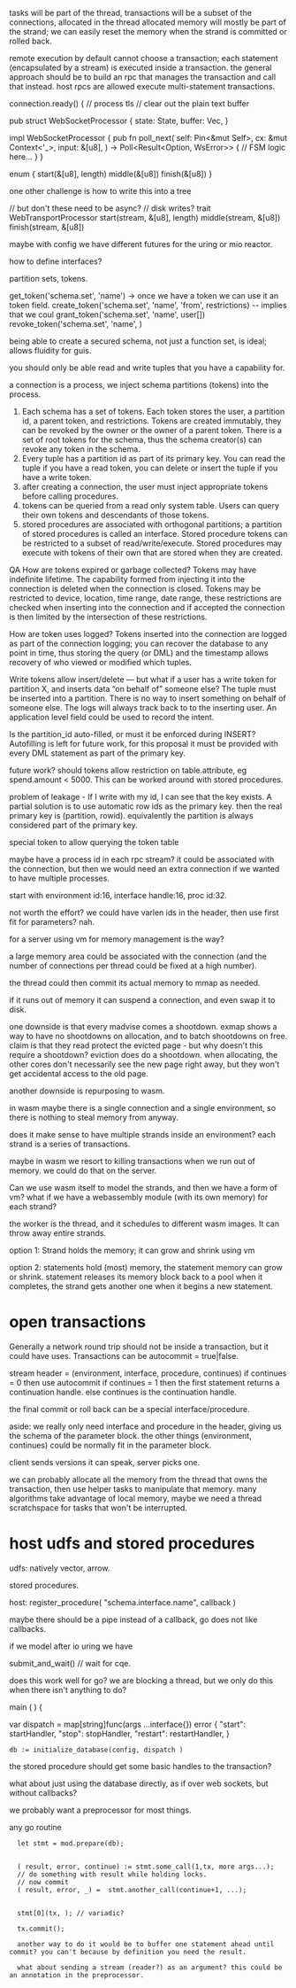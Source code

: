 tasks will be part of the thread,
transactions will be a subset of the connections, allocated in the thread
allocated memory will mostly be part of the strand; we can easily reset the memory when the strand is committed or rolled back.

remote execution by default cannot choose a transaction; each statement (encapsulated by a stream) is executed inside a transaction. the general approach should be to build an rpc that manages the transaction and call that instead. host rpcs are allowed execute multi-statement transactions.

connection.ready() {
     // process tls
     // clear out the plain text buffer


pub struct WebSocketProcessor {
    state: State,
    buffer: Vec<u8>,
}

impl WebSocketProcessor {
    pub fn poll_next(
        self: Pin<&mut Self>,
        cx: &mut Context<'_>,
        input: &[u8],
    ) -> Poll<Result<Option<Message>, WsError>> {
        // FSM logic here...
    }
}

enum {
    start(&[u8], length)
    middle(&[u8])
    finish(&[u8])
}

one other challenge is how to write this into a tree

// but don't these need to be async?
// disk writes?
trait WebTransportProcessor
  start(stream, &[u8], length)
  middle(stream, &[u8])
  finish(stream, &[u8])


maybe with config we have different futures for the uring or mio reactor.


how to define interfaces?

partition sets, tokens.


get_token('schema.set', 'name') -> once we have a token we can use it an token field.
create_token('schema.set', 'name', 'from', restrictions)
-- implies that we coul
grant_token('schema.set', 'name', user[]) 
revoke_token('schema.set', 'name', )

being able to create a secured schema, not just a function set, is ideal; allows fluidity for guis.

you should only be able read and write tuples that you have a capability for. 


a connection is a process, we inject schema partitions (tokens) into the process.

1. Each schema has a set of tokens. Each token stores the user, a partition id, a parent token, and restrictions. Tokens are created immutably, they can be revoked by the owner or the owner of a parent token. There is a set of root tokens for the schema, thus the schema creator(s) can revoke any token in the schema. 
2. Every tuple has a partition id as part of its primary key. You can read the tuple if you have a read token, you can delete or insert the tuple if you have a write token. 
3. after creating a connection, the user must inject appropriate tokens before calling procedures. 
4. tokens can be queried from a read only system table. Users can query their own tokens and descendants of those tokens. 
5. stored procedures are associated with orthogonal partitions; a partition of stored procedures is called an interface. Stored procedure tokens can be restricted to a subset of read/write/execute. Stored procedures may execute with tokens of their own that are stored when they are created.
   

QA
How are tokens expired or garbage collected? 
Tokens may have indefinite lifetime. The capability formed from injecting it into the connection is deleted when the connection is closed. Tokens may be restricted to device, location, time range, date range, these restrictions are checked when inserting into the connection and if accepted the connection is then limited by the intersection of these restrictions.

How are token uses logged?
Tokens inserted into the connection are logged as part of the connection logging; you can recover the database to any point in time, thus storing the query (or DML) and the timestamp allows recovery of who viewed or modified which tuples.


Write tokens allow insert/delete — but what if a user has a write token for partition X, and inserts data “on behalf of” someone else?
The tuple must be inserted into a partition. There is no way to insert something on behalf of someone else. The logs will always track back to to the inserting user. An application level field could be used to record the intent.

Is the partition_id auto-filled, or must it be enforced during INSERT?
Autofilling is left for future work, for this proposal it must be provided with every DML statement as part of the primary key.


future work?
should tokens allow restriction on table.attribute, eg spend.amount < 5000. This can be worked around with stored procedures.


problem of leakage - If I write with my id, I can see that the key exists. A partial solution is to use automatic row ids as the primary key. then the real primary key is (partition, rowid). equivalently the partition is always considered part of the primary key.

special token to allow querying the token table

maybe have a process id in each rpc stream? it could be associated with the connection, but then we would need an extra connection if we wanted to have multiple processes.

start with environment id:16, interface handle:16, proc id:32.

not worth the effort? we could have varlen ids in the header, then use first fit for parameters? nah.

for a server using vm for memory management is the way?

a large memory area could be associated with the connection (and the number of connections per thread could be fixed at a high number).

the thread could then commit its actual memory to mmap as needed.

if it runs out of memory it can suspend a connection, and even swap it to disk.

one downside is that every madvise comes a shootdown. exmap shows a way to have no shootdowns on allocation, and to batch shootdowns on free. claim is that they read protect the evicted page - but why doesn't this require a shootdown?
eviction does do a shootdown. when allocating, the other cores don't necessarily see the new page right away, but they won't get accidental access to the old page.

another downside is repurposing to wasm.

in wasm maybe there is a single connection and a single environment, so there is nothing to steal memory from anyway.

does it make sense to have multiple strands inside an environment? each strand is a series of transactions.

maybe in wasm we resort to killing transactions when we run out of memory.
we could do that on the server.

Can we use wasm itself to model the strands, and then we have a form of vm?
what if we have a webassembly module (with its own memory) for each strand?

the worker is the thread, and it schedules to different wasm images.
It can throw away entire strands.

option 1: Strand holds the memory; it can grow and shrink using vm

option 2: statements hold (most) memory, the statement memory can grow or shrink. statement releases its memory block back to a pool when it completes, the strand gets another one when it begins a new statement.



# open transactions
Generally a network round trip should not be inside a transaction, but it could have uses. Transactions can be autocommit = true|false.

stream header = (environment, interface, procedure, continues)
if continues = 0 then use autocommit
if continues = 1 then the first statement returns a continuation handle.
else continues is the continuation handle.

the final commit or roll back can be a special interface/procedure.

aside: we really only need interface and procedure in the header, giving us the schema of the parameter block. the other things (environment, continues) could be normally fit in the parameter block.

client sends versions it can speak, server picks one.

we can probably allocate all the memory from the thread that owns the transaction, then use helper tasks to manipulate that memory. many algorithms take advantage of local memory, maybe we need a thread scratchspace for tasks that won't be interrupted.

# host udfs and stored procedures
udfs: natively vector, arrow.

stored procedures.

host:
  register_procedure(
     "schema.interface.name",
     callback
  )

  maybe there should be a pipe instead of a callback, go does not like callbacks.

  if we model after io uring we have 

  submit_and_wait() // wait for cqe.

  does this work well for go? we are blocking a thread, but we only do this when there isn't anything to do?


 main ( ) {

var dispatch = map[string]func(args ...interface{}) error {
    "start": startHandler,
    "stop": stopHandler,
    "restart": restartHandler,
}

    db := initialize_database(config, dispatch )    

the stored procedure should get some basic handles to the transaction?



what about just using the database directly, as if over web sockets, but without callbacks?

we probably want a preprocessor for most things.



   any go routine 

      let stmt = mod.prepare(db);
      

      ( result, error, continue) := stmt.some_call(1,tx, more args...);
      // do something with result while holding locks.
      // now commit
      ( result, error, _) =  stmt.another_call(continue+1, ...);

      
      stmt[0](tx, ); // variadic?

      tx.commit();

      another way to do it would be to buffer one statement ahead until commit? you can't because by definition you need the result.

      what about sending a stream (reader?) as an argument? this could be an annotation in the preprocessor.

